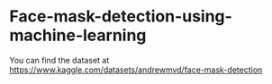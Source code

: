 # Face-mask-detection-using-machine-learning

You can find the dataset at https://www.kaggle.com/datasets/andrewmvd/face-mask-detection
